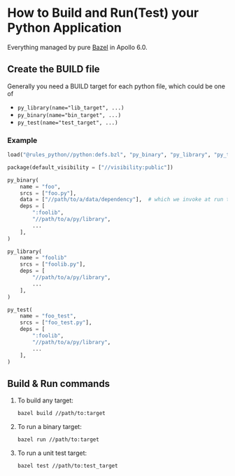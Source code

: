 # How to Build and Run(Test) your Python Application

Everything managed by pure [Bazel](https://docs.bazel.build/versions/master/be/python.html) in Apollo 6.0.

## Create the BUILD file

Generally you need a BUILD target for each python file, which could be one of

* `py_library(name="lib_target", ...)`
* `py_binary(name="bin_target", ...)`
* `py_test(name="test_target", ...)`

### Example

```python
load("@rules_python//python:defs.bzl", "py_binary", "py_library", "py_test")

package(default_visibility = ["//visibility:public"])

py_binary(
    name = "foo",
    srcs = ["foo.py"],
    data = ["//path/to/a/data/dependency"],  # which we invoke at run time, maybe a cc_binary etc.
    deps = [
        ":foolib",
        "//path/to/a/py/library",
        ...
    ],
)

py_library(
    name = "foolib"
    srcs = ["foolib.py"],
    deps = [
        "//path/to/a/py/library",
        ...
    ],
)

py_test(
    name = "foo_test",
    srcs = ["foo_test.py"],
    deps = [
        ":foolib",
        "//path/to/a/py/library",
        ...
    ],
)
```

## Build & Run commands

1. To build any target:

   ```bash
   bazel build //path/to:target
   ```

1. To run a binary target:

   ```bash
   bazel run //path/to:target
   ```

1. To run a unit test target:

   ```bash
   bazel test //path/to:test_target
   ```
